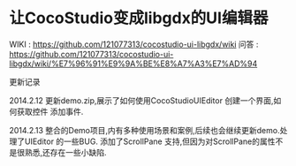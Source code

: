 # 让CocoStudio变成libgdx的UI编辑器


WIKI : https://github.com/121077313/cocostudio-ui-libgdx/wiki
问答 : https://github.com/121077313/cocostudio-ui-libgdx/wiki/%E7%96%91%E9%9A%BE%E8%A7%A3%E7%AD%94


更新记录

2014.2.12 
更新demo.zip,展示了如何使用CocoStudioUIEditor 创建一个界面,如何获取控件 添加事件.

2014.2.13 
整合的Demo项目,内有多种使用场景和案例,后续也会继续更新demo.处理了UIEditor 的一些BUG.
添加了ScrollPane 支持,但因为对ScrollPane的属性不是很熟悉,还存在一些小缺陷.
